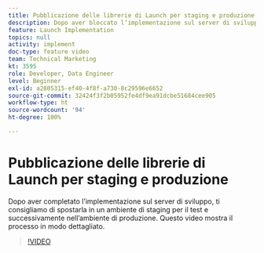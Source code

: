 ```yaml
---
title: Pubblicazione delle librerie di Launch per staging e produzione
description: Dopo aver bloccato l’implementazione sul server di sviluppo, ti consigliamo di spostarla in un ambiente di staging per il test e successivamente nell’ambiente di produzione. Questo video mostra il processo in modo dettagliato.
feature: Launch Implementation
topics: null
activity: implement
doc-type: feature video
team: Technical Marketing
kt: 3595
role: Developer, Data Engineer
level: Beginner
exl-id: a2805315-ef40-4f8f-a730-8c29596e6652
source-git-commit: 32424f3f2b05952fe4df9ea91dcbe51684cee905
workflow-type: ht
source-wordcount: '94'
ht-degree: 100%

---
```


# Pubblicazione delle librerie di Launch per staging e produzione

Dopo aver completato l’implementazione sul server di sviluppo, ti consigliamo di spostarla in un ambiente di staging per il test e successivamente nell’ambiente di produzione. Questo video mostra il processo in modo dettagliato.

>[!VIDEO](https://video.tv.adobe.com/v/28777/?quality=12)
